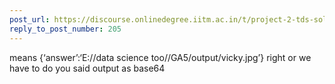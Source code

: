 ```yaml
---
post_url: https://discourse.onlinedegree.iitm.ac.in/t/project-2-tds-solver-discussion-thread/169029/206
reply_to_post_number: 205
---
```

means {‘answer’:‘E://data science too//GA5/output/vicky.jpg’} right or we have to do you said output as base64